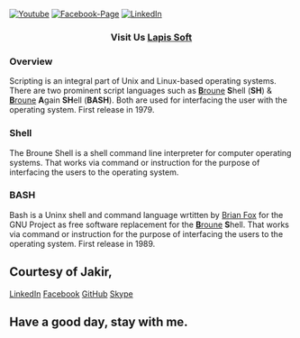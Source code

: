[![Youtube][youtube-shield]][youtube-url]
[![Facebook-Page][facebook-shield]][facebook-url]
[![LinkedIn][linkedin-shield]][linkedin-url]

<h3 align="center">
   Visit Us <a href="http://www.lapissoft.com">Lapis Soft</a>
</h3>

### Overview

Scripting is an integral part of Unix and Linux-based operating systems. There are two prominent script languages such as <a href="https://en.wikipedia.org/wiki/Stephen_R._Bourne"><b>B</b>roune</a> <b>S</b>hell (<b>SH</b>) & <a href="https://en.wikipedia.org/wiki/Brian_Fox_(computer_programmer)"><b>B</b>roune</a> <b>A</b>gain <b>SH</b>ell (<b>BASH</b>). Both are used for interfacing the user with the operating system. First release in 1979.

### Shell

The Broune Shell is a shell command line interpreter for computer operating systems. That works via command or instruction for the purpose of interfacing the users to the operating system.

### BASH

Bash is a Uninx shell and command language wrtitten by <a href="https://en.wikipedia.org/wiki/Brian_Fox_(computer_programmer)">Brian Fox</a> for the GNU Project as free software replacement for the <a href="https://en.wikipedia.org/wiki/Stephen_R._Bourne"><b>B</b>roune</a> <b>S</b>hell. That works via command or instruction for the purpose of interfacing the users to the operating system. First release in 1989.

## Courtesy of Jakir,

<a href="https://www.linkedin.com/in/jakir-ruet/">LinkedIn</a>
<a href="https://www.facebook.com/jakir.ruet">Facebook</a>
<a href="https://github.com/jakir-ruet">GitHub</a>
<a href="https://web.skype.com/?openPstnPage=true">Skype</a>

## Have a good day, stay with me.

[youtube-shield]: https://img.shields.io/badge/-Youtube-black.svg?style=flat-square&logo=youtube&color=blue&logoColor=red
[youtube-url]: https://www.youtube.com/@LapisSoft/featured
[facebook-shield]: https://img.shields.io/badge/-Facebook-black.svg?style=flat-square&logo=facebook&color=pink&logoColor=blue
[facebook-url]: https://www.facebook.com/GoLapisSoft/
[linkedin-shield]: https://img.shields.io/badge/-LinkedIn-black.svg?style=flat-square&logo=linkedin&colorB=red
[linkedin-url]: https://www.linkedin.com/company/lapis-soft/
